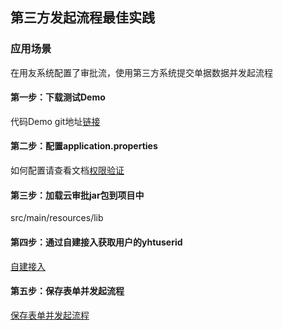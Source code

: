 ## 第三方发起流程最佳实践

### 应用场景

在用友系统配置了审批流，使用第三方系统提交单据数据并发起流程

#### 第一步：下载测试Demo

代码Demo git地址[链接](https://github.com/YYETST/cloud-approve.git)

#### 第二步：配置application.properties

如何配置请查看文档[权限验证](/mybook/cloudapprove/2-/Identity_verify.md)

#### 第三步：加载云审批jar包到项目中

src/main/resources/lib

#### 第四步：通过自建接入获取用户的yhtuserid

[自建接入](mybook/selfbuild/README.md)

#### 第五步：保存表单并发起流程

[保存表单并发起流程](/mybook/cloudapprove/15-/README.md) 

 

